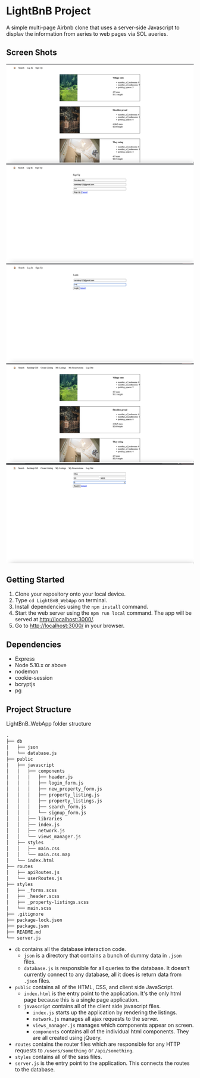 # LightBnB Project

A simple multi-page Airbnb clone that uses a server-side Javascript to displav the information from aeries to web pages via SOL aueries.

## Screen Shots

!["Screen shot of lightBnB page"](/LightBnB_WebApp/public/screen_shots/lightBnB_portal.png)
!["Screen shot of sign up page"](/LightBnB_WebApp/public/screen_shots/Sign_up.png)
!["Screen shot of sign in page"](/LightBnB_WebApp/public/screen_shots/Sign_in.png)
!["Screen shot of sign in with user"](/LightBnB_WebApp/public/screen_shots/Sign_in_with_user.png)
!["Screen shot of serach"](/LightBnB_WebApp/public/screen_shots/Search.png)


## Getting Started

1. Clone your repository onto your local device.
2. Type `cd LightBnB_WebApp` on terminal.
3. Install dependencies using the `npm install` command.
4. Start the web server using the `npm run local` command. The app will be served at <http://localhost:3000/>.
5. Go to <http://localhost:3000/> in your browser.


## Dependencies

- Express
- Node 5.10.x or above
- nodemon
- cookie-session
- bcryptjs
- pg


## Project Structure

LightBnB_WebApp folder structure

```
.
├── db
│   ├── json
│   └── database.js
├── public
│   ├── javascript
│   │   ├── components 
│   │   │   ├── header.js
│   │   │   ├── login_form.js
│   │   │   ├── new_property_form.js
│   │   │   ├── property_listing.js
│   │   │   ├── property_listings.js
│   │   │   ├── search_form.js
│   │   │   └── signup_form.js
│   │   ├── libraries
│   │   ├── index.js
│   │   ├── network.js
│   │   └── views_manager.js
│   ├── styles
│   │   ├── main.css
│   │   └── main.css.map
│   └── index.html
├── routes
│   ├── apiRoutes.js
│   └── userRoutes.js
├── styles  
│   ├── _forms.scss
│   ├── _header.scss
│   ├── _property-listings.scss
│   └── main.scss
├── .gitignore
├── package-lock.json
├── package.json
├── README.md
└── server.js
```

* `db` contains all the database interaction code.
  * `json` is a directory that contains a bunch of dummy data in `.json` files.
  * `database.js` is responsible for all queries to the database. It doesn't currently connect to any database, all it does is return data from `.json` files.
* `public` contains all of the HTML, CSS, and client side JavaScript. 
  * `index.html` is the entry point to the application. It's the only html page because this is a single page application.
  * `javascript` contains all of the client side javascript files.
    * `index.js` starts up the application by rendering the listings.
    * `network.js` manages all ajax requests to the server.
    * `views_manager.js` manages which components appear on screen.
    * `components` contains all of the individual html components. They are all created using jQuery.
* `routes` contains the router files which are responsible for any HTTP requests to `/users/something` or `/api/something`. 
* `styles` contains all of the sass files. 
* `server.js` is the entry point to the application. This connects the routes to the database.



